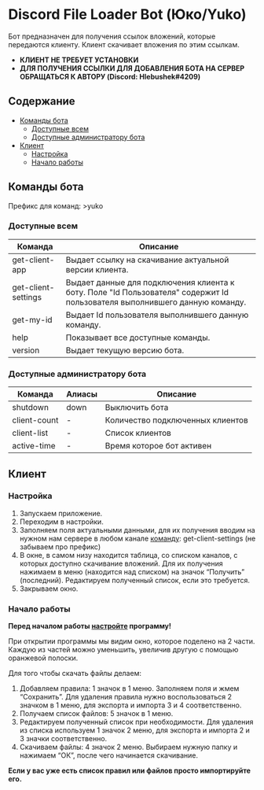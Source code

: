 # Discord File Loader Bot (Юко/Yuko)
Бот предназначен для получения ссылок вложений, которые передаются клиенту. Клиент скачивает вложения по этим ссылкам. 

- **КЛИЕНТ НЕ ТРЕБУЕТ УСТАНОВКИ**
- **ДЛЯ ПОЛУЧЕНИЯ ССЫЛКИ ДЛЯ ДОБАВЛЕНИЯ БОТА НА СЕРВЕР ОБРАЩАТЬСЯ К АВТОРУ (Discord: Hlebushek#4209)**

## Содержание
- [Команды бота](#команды-бота)
  - [Доступные всем](#доступные-всем)
  - [Доступные администратору бота](#доступные-администратору-бота)
- [Клиент](#клиент)
  - [Настройка](#настройка)
  - [Начало работы](#начало-работы)

## Команды бота
Префикс для команд: >yuko

### Доступные всем
Команда|Описание
---|---
get-client-app|Выдает ссылку на скачивание актуальной версии клиента.
get-client-settings|Выдает данные для подключения клиента к боту. Поле "Id Пользователя" содержит Id пользователя выполнившего данную команду.
get-my-id|Выдает Id пользователя выполнившего данную команду.
help|Показывает все доступные команды.
version|Выдает текущую версию бота.

### Доступные администратору бота
Команда|Алиасы|Описание
---|---|---
shutdown|down|Выключить бота
client-count|-|Количество подключенных клиентов
client-list|-|Список клиентов
active-time|-|Время которое бот активен

## Клиент

### Настройка
1) Запускаем приложение.
2) Переходим в настройки.
3) Заполняем поля актуальными данными, для их получения вводим на нужном нам сервере в любом канале [команду](#доступные-всем): get-client-settings (не забываем про префикс)
4) В окне, в самом низу находится таблица, со списком каналов, с которых доступно скачивание вложений. Для их получения нажимаем в меню (находится над списком) на значок “Получить” (последний). Редактируем полученный список, если это требуется.
5) Закрываем окно.

### Начало работы
**Перед началом работы [настройте](#настройка) программу!**

При открытии программы мы видим окно, которое поделено на 2 части. Каждую из частей можно уменьшить, увеличив другую с помощью оранжевой полоски.

Для того чтобы скачать файлы делаем:
1) Добавляем правила: 1 значок в 1 меню.  Заполняем поля и жмем “Сохранить”. Для удаления правила нужно воспользоваться 2 значком в 1 меню, для экспорта и импорта 3 и 4 соответственно.
2) Получаем список файлов: 5 значок в 1 меню.
3) Редактируем полученный список при необходимости. Для удаления из списка используем 1 значок 2 меню, для экспорта и импорта 2 и 3 значки соответственно.
4) Скачиваем файлы: 4 значок 2 меню. Выбираем нужную папку и нажимаем “ОК”, после чего начинается скачивание.

**Если у вас уже есть список правил или файлов просто импортируйте его.**